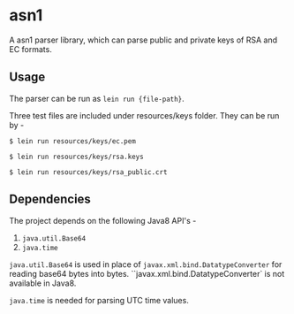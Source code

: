 # asn1

A asn1 parser library, which can parse public and private keys of RSA and EC formats. 

## Usage

The parser can be run as `lein run {file-path}`.

Three test files are included under resources/keys folder. They can be run by -

    $ lein run resources/keys/ec.pem
    
    $ lein run resources/keys/rsa.keys
    
    $ lein run resources/keys/rsa_public.crt

## Dependencies

The project depends on the following Java8 API's - 

1. `java.util.Base64`
2. `java.time`

`java.util.Base64` is used in place of `javax.xml.bind.DatatypeConverter` for reading base64 bytes into bytes. ``javax.xml.bind.DatatypeConverter` is not available in Java8. 

`java.time` is needed for parsing UTC time values. 
